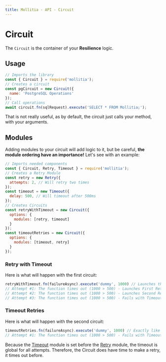 ```yaml
---
title: Mollitia - API - Circuit
---
```

# Circuit

The `Circuit` is the container of your **Resilience** logic.

## Usage

``` javascript
// Imports the library
const { Circuit } = require('mollitia');
// Creates a circuit
const pgCircuit = new Circuit({
  name: 'PostgreSQL Operations'
});
// Call operations
await circuit.fn(sqlRequest).execute('SELECT * FROM Mollitia;');
```

That is not really useful, as by default, the circuit just calls your method, with your arguments.

## Modules

Adding modules to your circuit will add logic to it, but be careful, **the module ordering have an importance!**
Let's see with an example:

``` javascript
// Imports needed components
const { Circuit, Retry, Timeout } = require('mollitia');
// Creates a Retry Module
const retry = new Retry({
  attempts: 2, // Will retry two times
});
const timeout = new Timeout({
  delay: 500, // Will timeout after 500ms
});
// Creates Circuits
const retryWithTimeout = new Circuit({
  options: {
    modules: [retry, timeout]
  }
});
const timeoutRetries = new Circuit({
  options: {
    modules: [timeout, retry]
  }
});
```

### Retry with Timeout

Here is what will happen with the first circuit:

``` javascript
retryWithTimeout.fn(failureAsync).execute('dummy', 1000) // Launches the failureAsync method, that will return "dummy", and will take 1000ms to complete
// Attempt #1: The function times out (1000 > 500) - Launches First Retry
// Attempt #2: The function times out (1000 > 500) - Launches Second Retry
// Attempt #3: The function times out (1000 > 500) - Fails with TimeoutError
```

### Timeout Retries

Here is what will happen with the second circuit:

``` javascript
timeoutRetries.fn(failureAsync).execute('dummy', 1000) // Exactly like before
// Attempt #1: The function times out (1000 > 500) - Fails with TimeoutError
```

Because the [Timeout](/api/module/timeout) module is set before the [Retry](/api/module/retry) module, the timeout is global for all attempts.
Therefore, the Circuit does have time to make a retry, it times out before.
